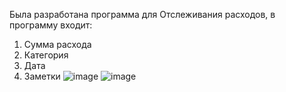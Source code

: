 Была разработана программа для Отслеживания расходов, в программу входит:
1. Сумма расхода
2. Категория
3. Дата
4. Заметки
![image](https://github.com/user-attachments/assets/07bbf043-a9ba-44ca-8eba-142b3af5ca4d)
![image](https://github.com/user-attachments/assets/2196318e-a99c-4ff4-9145-b0caada023ab)
